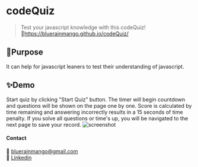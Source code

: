 # codeQuiz
> Test your javascript knowledge with this codeQuiz! <br>
🔗https://bluerainmango.github.io/codeQuiz/

## 🎯Purpose
It can help for javascript leaners to test their understanding of javascript. 

## ✨Demo
Start quiz by clicking "Start Quiz" button. The timer will begin countdown and questions will be shown on the page one by one. Score is calculated by time remaining and answering incorrectly results in a 15 seconds of time penalty. If you solve all questions or time's up, you will be navigated to the next page to save your record.
![screenshot](./assets/demo.gif)

#### Contact
📧 bluerainmango@gmail.com <br />
🔗 [Linkedin](https://www.linkedin.com/in/emily-yu-4b0109112/)
